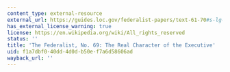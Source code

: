 ```yaml
---
content_type: external-resource
external_url: https://guides.loc.gov/federalist-papers/text-61-70#s-lg-box-wrapper-25493456
has_external_license_warning: true
license: https://en.wikipedia.org/wiki/All_rights_reserved
status: ''
title: 'The Federalist, No. 69: The Real Character of the Executive'
uid: f1a7dbf0-40dd-4d0d-b50e-f7a6d58606ad
wayback_url: ''
---
```

